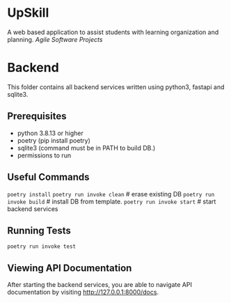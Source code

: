 # UpSkill
A web based application to assist students with learning organization and planning.
_Agile Software Projects_

# Backend
This folder contains all backend services written using python3, fastapi and sqlite3.

## Prerequisites
- python 3.8.13 or higher
- poetry (pip install poetry)
- sqlite3 (command must be in PATH to build DB.)
- permissions to run


## Useful Commands
`poetry install`
`poetry run invoke clean` # erase existing DB
`poetry run invoke build` # install DB from template.
`poetry run invoke start` # start backend services

## Running Tests
`poetry run invoke test`

## Viewing API Documentation
After starting the backend services, you are able to navigate API documentation by visiting  http://127.0.0.1:8000/docs.
